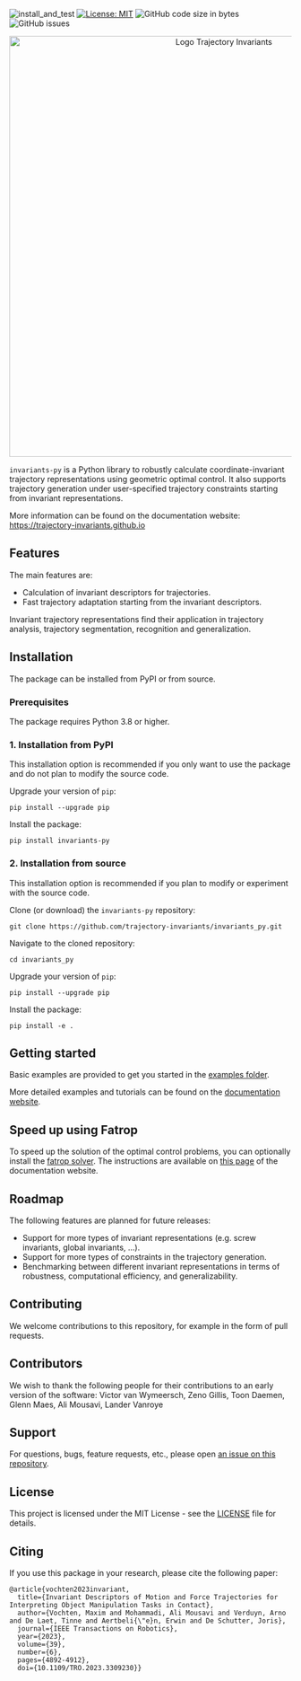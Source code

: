 ![install_and_test](https://github.com/trajectory-invariants/invariants_py/actions/workflows/install_and_test.yml/badge.svg)
[![License: MIT](https://img.shields.io/badge/License-MIT-blue.svg)](https://opensource.org/licenses/MIT)
![GitHub code size in bytes](https://img.shields.io/github/languages/code-size/trajectory-invariants/invariants_py)
![GitHub issues](https://img.shields.io/github/issues/trajectory-invariants/invariants_py)

<p align="center">
  <img src="https://trajectory-invariants.github.io/images/logo-trajectory-invariants.png" alt="Logo Trajectory Invariants" title="Trajectory Invariants" width="750">
</p>

`invariants-py` is a Python library to robustly calculate coordinate-invariant trajectory representations using geometric optimal control. 
It also supports trajectory generation under user-specified trajectory constraints starting from invariant representations.

More information can be found on the documentation website: https://trajectory-invariants.github.io

## Features

<!-- TODO: Screenshots or gifs to show results. -->

The main features are:
- Calculation of invariant descriptors for trajectories.
- Fast trajectory adaptation starting from the invariant descriptors.

Invariant trajectory representations find their application in trajectory analysis, trajectory segmentation, recognition and generalization. 

## Installation

The package can be installed from PyPI or from source.

### Prerequisites

The package requires Python 3.8 or higher.

### 1. Installation from PyPI

This installation option is recommended if you only want to use the package and do not plan to modify the source code.

Upgrade your version of `pip`:
```shell
pip install --upgrade pip    
```

Install the package:
```shell
pip install invariants-py
```

### 2. Installation from source

This installation option is recommended if you plan to modify or experiment with the source code.

Clone (or download) the `invariants-py` repository:
```shell
git clone https://github.com/trajectory-invariants/invariants_py.git
```

Navigate to the cloned repository:
```shell
cd invariants_py
```

Upgrade your version of `pip`:
```shell
pip install --upgrade pip    
```

Install the package:
```shell
pip install -e .
```

## Getting started

<!-- Add a code snippet here with basic example in a few lines -->

Basic examples are provided to get you started in the [examples folder](./examples/).

More detailed examples and tutorials can be found on the [documentation website](https://trajectory-invariants.github.io/docs/python/).

## Speed up using Fatrop

To speed up the solution of the optimal control problems, you can optionally install the [fatrop solver](https://gitlab.kuleuven.be/robotgenskill/fatrop/fatrop). The instructions are available on [this page](https://trajectory-invariants.github.io/docs/python/installation/installation-fatrop/) of the documentation website.

## Roadmap

The following features are planned for future releases:
- Support for more types of invariant representations (e.g. screw invariants, global invariants, ...).
- Support for more types of constraints in the trajectory generation.
- Benchmarking between different invariant representations in terms of robustness, computational efficiency, and generalizability.

## Contributing

We welcome contributions to this repository, for example in the form of pull requests.

## Contributors

We wish to thank the following people for their contributions to an early version of the software: Victor van Wymeersch, Zeno Gillis, Toon Daemen, Glenn Maes, Ali Mousavi, Lander Vanroye

## Support

For questions, bugs, feature requests, etc., please open [an issue on this repository](https://github.com/trajectory-invariants/invariants_py/issues).

## License

This project is licensed under the MIT License - see the [LICENSE](LICENSE) file for details.

## Citing

If you use this package in your research, please cite the following paper:

```
@article{vochten2023invariant,
  title={Invariant Descriptors of Motion and Force Trajectories for Interpreting Object Manipulation Tasks in Contact},
  author={Vochten, Maxim and Mohammadi, Ali Mousavi and Verduyn, Arno and De Laet, Tinne and Aertbeli{\"e}n, Erwin and De Schutter, Joris},
  journal={IEEE Transactions on Robotics},
  year={2023},
  volume={39},
  number={6},
  pages={4892-4912},
  doi={10.1109/TRO.2023.3309230}}
```